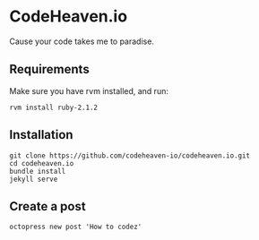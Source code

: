 # CodeHeaven.io

Cause your code takes me to paradise.

## Requirements

Make sure you have rvm installed, and run:

```shell
rvm install ruby-2.1.2
```

## Installation

```shell
git clone https://github.com/codeheaven-io/codeheaven.io.git
cd codeheaven.io
bundle install
jekyll serve
```

## Create a post

```shell
octopress new post 'How to codez'
```
